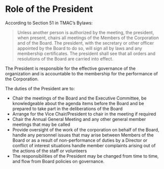 # Role of the President

According to Section 51 in TMAC’s Bylaws:

> Unless another person is authorized by the meeting, the president, when present, chairs all meetings of the Members of the Corporation and of the Board. The president, with the secretary or other officer appointed by the Board to do so, will sign all by laws and any membership certificates. The president shall see that all orders and resolutions of the Board are carried into effect.

The President is responsible for the effective governance of the organization and is accountable to the membership for the performance of the Corporation.

The duties of the President are to:

* Chair the meetings of the Board and the Executive Committee, be knowledgeable about the agenda items before the Board and be prepared to take part in the deliberations of the Board
* Arrange for the Vice Chair/President to chair in the meeting if required
* Chair the Annual General Meeting and any other general member meetings that may be called
* Provide oversight of the work of the corporation on behalf of the Board, handle any personnel issues that may arise between Members of the Board or as a result of non-performance of duties by a Director or conflict of interest situations handle member complaints arising out of the actions of the staff or volunteers
* The responsibilities of the President may be changed from time to time, and flow from Board policies on governance.

